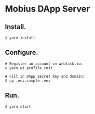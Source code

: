 # Mobius DApp Server

## Install.

```console
$ yarn install
```

## Configure.

```console
# Register an account on webtask.io:
$ yarn wt profile init

# Fill in DApp secret key and domain:
$ cp .env.sample .env
``` 

## Run.

```console
$ yarn start
``` 
